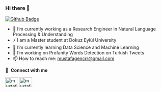 ### Hi there 👋


[![Github Badge](https://img.shields.io/badge/-Github-000?style=quare&labelColor=000&logo=Github&logoColor=white&link=link)](https://github.com/mustafa-gencer) 


- 🔭 I’m currently working as a Research Engineer in Natural Language Processing & Understanding
- ⚡ I am a Master student at Dokuz Eylül University
- 🌱 I’m currently learning Data Science and Machine Learning
- 👯 I’m working on Profanity Words Detection on Turkish Tweets
- 📫 How to reach me: mustafagencrr@gmail.com

🔗 &nbsp;**Connect with me**
<p align="left">

<a href="https://linkedin.com/in/mustafa-gencer" target="blank"><img align="center" src="https://raw.githubusercontent.com/rahuldkjain/github-profile-readme-generator/master/src/images/icons/Social/linked-in-alt.svg" alt="mustafa-gencer" height="30" width="40" /></a>
<a href="https://stackoverflow.com/users/12445069/mustafa-gencer" target="blank"><img align="center" src="https://raw.githubusercontent.com/rahuldkjain/github-profile-readme-generator/master/src/images/icons/Social/stack-overflow.svg" alt="mustafa-gencer" height="30" width="40" /></a>
